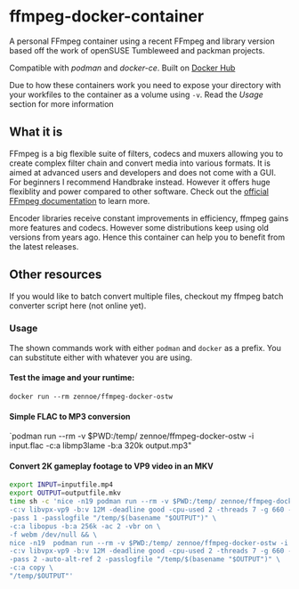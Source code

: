# ffmpeg-docker-container
A personal FFmpeg container using a recent FFmpeg and library version based off the work of openSUSE Tumbleweed and packman projects.

Compatible with *podman* and *docker-ce*. Built on [Docker Hub](https://hub.docker.com/repository/docker/zennoe/ffmpeg-docker-ostw/)

Due to how these containers work you need to expose your directory with your workfiles to the container as a volume using `-v`. Read the *Usage* section for more information

## What it is

FFmpeg is a big flexible suite of filters, codecs and muxers allowing you to create complex filter chain and convert media into various formats. It is aimed at advanced users and developers and does not come with a GUI. For beginners I recommend Handbrake instead. However it offers huge flexiblity and power compared to other software. Check out the [official FFmpeg documentation](https://ffmpeg.org/documentation.html) to learn more.

Encoder libraries receive constant improvements in efficiency, ffmpeg gains more features and codecs. However some distributions keep using old versions from years ago. Hence this container can help you to benefit from the latest releases.

## Other resources

If you would like to batch convert multiple files, checkout my ffmpeg batch converter script here (not online yet).

### Usage
The shown commands work with either `podman` and `docker` as a prefix. You can substitute either with whatever you are using.

#### Test the image and your runtime:

`docker run --rm zennoe/ffmpeg-docker-ostw`

#### Simple FLAC to MP3 conversion

`podman run --rm -v $PWD:/temp/ zennoe/ffmpeg-docker-ostw -i input.flac -c:a libmp3lame -b:a 320k output.mp3"

#### Convert 2K gameplay footage to VP9 video in an MKV

```bash
export INPUT=inputfile.mp4
export OUTPUT=outputfile.mkv
time sh -c 'nice -n19 podman run --rm -v $PWD:/temp/ zennoe/ffmpeg-docker-ostw -y -i "/temp/$INPUT" \
-c:v libvpx-vp9 -b:v 12M -deadline good -cpu-used 2 -threads 7 -g 660 -tile-columns 3 -row-mt 1 -frame-parallel 0 -vsync 2 -aq-mode 1 \
-pass 1 -passlogfile "/temp/$(basename "$OUTPUT")" \
-c:a libopus -b:a 256k -ac 2 -vbr on \
-f webm /dev/null && \
nice -n19  podman run --rm -v $PWD:/temp/ zennoe/ffmpeg-docker-ostw -i "/temp/$INPUT" \
-c:v libvpx-vp9 -b:v 12M -deadline good -cpu-used 2 -threads 7 -g 660 -tile-columns 3 -row-mt 1 -frame-parallel 0 -vsync 2 -aq-mode 1 \
-pass 2 -auto-alt-ref 2 -passlogfile "/temp/$(basename "$OUTPUT")" \
-c:a copy \
"/temp/$OUTPUT"'
```
